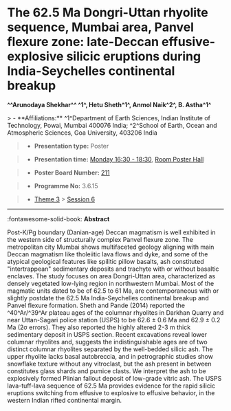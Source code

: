 # The 62.5 Ma Dongri-Uttan rhyolite sequence, Mumbai area, Panvel flexure zone: late-Deccan effusive-explosive silicic eruptions during India-Seychelles continental breakup

**^^Arunodaya Shekhar^^ ^1^, Hetu Sheth^1^, Anmol Naik^2^, B. Astha^1^**

<!-- more -->> - **Affiliations:** ^1^Department of Earth Sciences, Indian Institute of Technology, Powai, Mumbai 400076 India; ^2^School of Earth, Ocean and Atmospheric Sciences, Goa University, 403206 India 

> - **Presentation type:** Poster

> - **Presentation time:** [Monday 16:30 - 18:30](../sessions_comparison.md#__tabbed_1_6), [Room Poster Hall](../maps_venue.md#__tabbed_1_1)

> - **Poster Board Number:** [211](../map_poster_boards.md#monday)

> - **Programme No:** 3.6.15

> - [Theme 3](../theme3.md) > [Session 6](../sessions/session-3-6.md)

--- 

:fontawesome-solid-book: **Abstract**

Post-K/Pg boundary (Danian-age) Deccan magmatism is well exhibited in the western side of structurally complex Panvel flexure zone. The metropolitan city Mumbai shows multifaceted geology aligning with main Deccan magmatism like tholeiitic lava flows and dyke, and some of the atypical geological features like spilitic pillow basalts, ash constituted "intertrappean" sedimentary deposits and trachyte with or without basaltic enclaves. The study focuses on area Dongri-Uttan area, characterized as densely vegetated low-lying region in northwestern Mumbai. Most of the magmatic units dated to be of 62.5 to 61 Ma, are contemporaneous with or slightly postdate the 62.5 Ma India-Seychelles continental breakup and Panvel flexure formation. Sheth and Pande (2014) reported the ^40^Ar/^39^Ar plateau ages of the columnar rhyolites in Darkhan Quarry and near Uttan-Sagari police station (USPS) to be 62.6 ± 0.6 Ma and 62.9 ± 0.2 Ma (2σ errors). They also reported the highly altered 2-3 m thick sedimentary deposit in USPS section. Recent excavations reveal lower columnar rhyolites and, suggests the indistinguishable ages are of two distinct columnar rhyolites separated by the well-bedded silicic ash. The upper rhyolite lacks basal autobreccia, and in petrographic studies show snowflake texture without any vitroclast, but the ash present in between constitutes glass shards and pumice clasts. We interpret the ash to be explosively formed Plinian fallout deposit of low-grade vitric ash. The USPS lava-tuff-lava sequence of 62.5 Ma provides evidence for the rapid silicic eruptions switching from effusive to explosive to effusive behavior, in the western Indian rifted continental margin.

